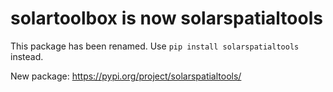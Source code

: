 # solartoolbox is now solarspatialtools

This package has been renamed. Use `pip install solarspatialtools` instead.

New package: https://pypi.org/project/solarspatialtools/
